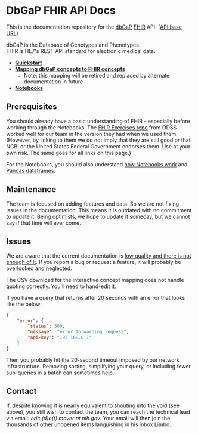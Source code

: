 # DbGaP FHIR API Docs

This is the documentation repository for the [dbGaP](https://www.ncbi.nlm.nih.gov/gap/) [FHIR](https://hl7.org/fhir/) API. ([API base URL](http://dbgap-api.ncbi.nlm.nih.gov/fhir/x1))

dbGaP is the Database of Genotypes and Phenotypes.<br/>
FHIR is HL7's REST API standard for electronic medical data.  

* [**Quickstart**](quickstart.md)
* [**Mapping dbGaP concepts to FHIR concepts**](https://dbgap-api-preview.ncbi.nlm.nih.gov/fhir-mapping/interactive/)
    * Note: this mapping will be retired and replaced by alternate documentation in future
* [**Notebooks**](jupyter)

## Prerequisites

You should already have a basic understanding of FHIR - especially
before working through the Notebooks. The [FHIR Exercises
repo](https://github.com/NIH-ODSS/fhir-exercises) from ODSS worked
well for our team in the version they had when we used them. (However,
by linking to them we do not imply that they are still good or that
NCBI or the United States Federal Government endorses them. Use at
your own risk. The same goes for all links on this page.)

For the Notebooks, you should also understand [how Notebooks
work](https://jupyter-notebook.readthedocs.io/) and [Pandas
dataframes](https://pandas.pydata.org/docs/user_guide/dsintro.html#dataframe).

## Maintenance
The team is focused on adding features and data.
So we are not fixing issues in the documentation.
This means it is outdated with no commitment
to update it. Being optimists, we hope to update
it someday, but we cannot say if that time will
ever come.

## Issues
We are aware that the current documentation is
[low quality and there is not enough of it](https://www.goodreads.com/quotes/4151-there-s-an-old-joke---um-two-elderly-women-are).
If you report a bug or request a feature, it will probably be overlooked
and neglected.

The CSV download for the interactive concept mapping does
not handle quoting correctly. You'll need to hand-edit it.

If you have a query that returns after 20 seconds with an error that looks
like the below:
```json
{
	"error": {
		"status": 500,
		"message": "error forwarding request",
		"api-key": "192.168.0.1"
	}
}
```
Then you probably hit the 20-second timeout imposed by our network
infrastructure. Removing sorting, simplifying your query, or including fewer
sub-queries in a batch can sometimes help.

## Contact
If, despite knowing it is nearly equivalent
to shouting into the void (see above), you still wish to contact
the team, you can reach the technical lead via email:
*eric (d)o(t) moyer at nih.gov.* Your email will then join the
thousands of other unopened items languishing in his inbox Limbo.
